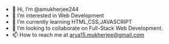 - 👋 Hi, I’m @amukherjee244
- 👀 I’m interested in Web Development
- 🌱 I’m currently learning HTML,CSS,JAVASCRIPT
- 💞️ I’m looking to collaborate on Full-Stack Web Development.
- 📫 How to reach me at arya15.mukherjee@gmail.com

<!---
amukherjee244/amukherjee244 is a ✨ special ✨ repository because its `README.md` (this file) appears on your GitHub profile.
You can click the Preview link to take a look at your changes.
--->
